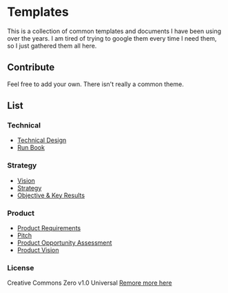 # Templates

This is a collection of common templates and documents I have been using over the years. I am tired of trying to google them every time I need them, so I just gathered them all here.

## Contribute

Feel free to add your own. There isn't really a common theme.

## List

### Technical

- [Technical Design](https://github.com/kbariotis/templates/tree/master/templates/TECHNICAL_DESIGN)
- [Run Book](https://github.com/kbariotis/templates/tree/master/templates/RUN_BOOK)

### Strategy

- [Vision](https://github.com/kbariotis/templates/tree/master/templates/VISION)
- [Strategy](https://github.com/kbariotis/templates/tree/master/templates/STRATEGY)
- [Objective & Key Results](https://github.com/kbariotis/templates/tree/master/templates/OBJECTIVE_KEY_RESULTS)

### Product

- [Product Requirements](https://github.com/kbariotis/templates/tree/master/templates/PRODUCT_REQUIREMENTS)
- [Pitch](https://github.com/kbariotis/templates/tree/master/templates/PITCH)
- [Product Opportunity Assessment](https://github.com/kbariotis/templates/tree/master/templates/PRODUCT_OPPORTUNITY_ASSESSMENT)
- [Product Vision](https://github.com/kbariotis/templates/tree/master/templates/PRODUCT_VISION)

### License

Creative Commons Zero v1.0 Universal [Remore more here](https://github.com/kbariotis/templates/blob/master/LICENSE)
